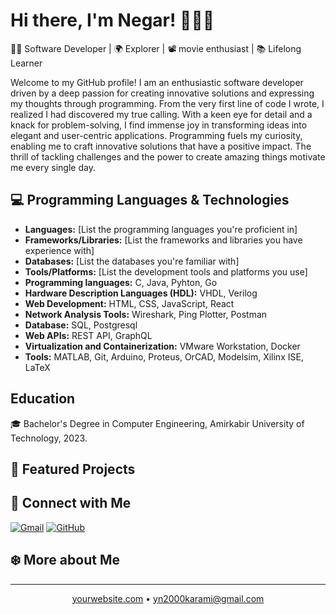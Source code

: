 # Hi there, I'm Negar! 👋🔥🐯

<!-- Introduction -->
👩‍💻 Software Developer | 🌍 Explorer | 📽️ movie enthusiast | 📚 Lifelong Learner

Welcome to my GitHub profile! I am an enthusiastic software developer driven by a deep passion for creating innovative solutions and expressing my thoughts through programming. From the very first line of code I wrote, I realized I had discovered my true calling. With a keen eye for detail and a knack for problem-solving, I find immense joy in transforming ideas into elegant and user-centric applications. Programming fuels my curiosity, enabling me to craft innovative solutions that have a positive impact. The thrill of tackling challenges and the power to create amazing things motivate me every single day.

<!-- Skills -->
## 💻 Programming Languages & Technologies

- **Languages:** [List the programming languages you're proficient in]
- **Frameworks/Libraries:** [List the frameworks and libraries you have experience with]
- **Databases:** [List the databases you're familiar with]
- **Tools/Platforms:** [List the development tools and platforms you use]
- **Programming languages:** C, Java, Pyhton, Go
- **Hardware Description Languages (HDL):** VHDL, Verilog
- **Web Development:** HTML, CSS, JavaScript, React
- **Network Analysis Tools:** Wireshark, Ping Plotter, Postman
- **Database:** SQL, Postgresql
- **Web APIs:** REST API, GraphQL
- **Virtualization and Containerization:** VMware Workstation, Docker
- **Tools:** MATLAB, Git, Arduino, Proteus, OrCAD, Modelsim, Xilinx ISE, LaTeX

## Education

🎓 Bachelor's Degree in Computer Engineering, Amirkabir University of Technology, 2023.

<!-- Projects -->
## 🚀 Featured Projects
<!--
- [Project 1](https://project1link.com): Brief description of the project.
- [Project 2](https://project2link.com): Brief description of the project.
- [Project 3](https://project3link.com): Brief description of the project.
-->
<!-- GitHub Stats -->
<!--
## 📊 GitHub Stats

<a href="https://github.com/negarK2000">
  <img align="center" src="https://github-readme-stats.vercel.app/api?username=negarK2000&show_icons=true&theme=dark&hide_border=true" alt="GitHub Stats" />
</a>
  <a href="https://github.com/negarK2000">
  <img align="center" src="https://github-readme-stats.vercel.app/api/top-langs/?username=negarK2000&layout=compact&theme=dark&hide_border=true" alt="Top Languages" />
</a>
-->

<!-- Connect with Me -->
## 🤝 Connect with Me

<!--[![Portfolio](https://img.shields.io/badge/yourwebsite.com-%230077B5.svg?&style=flat&logo=google-chrome&logoColor=white)]()-->
[![Gmail](https://img.shields.io/badge/Gmail-%230077B5.svg?&style=flat&logo=google-chrome&logoColor=white)](n2000karami@gmail.com)
[![GitHub](https://img.shields.io/badge/GitHub-%23181717.svg?&style=flat&logo=github&logoColor=white)](https://github.com/negarK2000)

<!-- Other Sections (Optional) -->
## ❄️ More about Me

<!-- Footer -->
<hr>
<p align="center">
  <a href="https://yourwebsite.com">yourwebsite.com</a> •
  <a href="mailto:n2000karami@gmail.com">yn2000karami@gmail.com</a>
</p>
